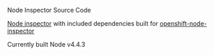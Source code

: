 
Node Inspector Source Code

[Node inspector](https://github.com/node-inspector/node-inspector) with included dependencies built for [openshift-node-inspector](https://github.com/PhilipGough/openshift-node-inspector)

Currently built Node v4.4.3
